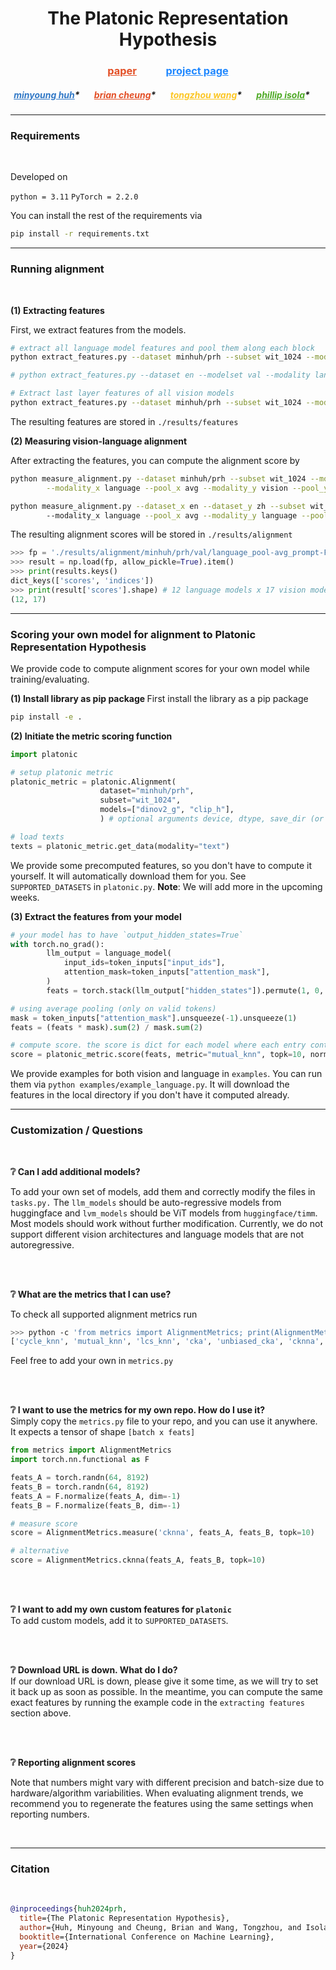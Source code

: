 <h1 align="center">The Platonic Representation Hypothesis</h1>

<h3 align="center"><a href="http://arxiv.org/abs/2405.07987" style="color: #E34F26;">paper</a>&nbsp&nbsp&nbsp&nbsp&nbsp&nbsp&nbsp&nbsp&nbsp&nbsp&nbsp
<a href="https://phillipi.github.io/prh/" style="color: #2088FF;">project page</a><br></h3>
<h5 align="center">
<a href="https://minyoungg.github.io/me/" style="color: #3178C6;">minyoung huh</a>* &nbsp&nbsp&nbsp&nbsp&nbsp
<a href="https://briancheung.github.io/" style="color: #E34F26;">brian cheung</a>* &nbsp&nbsp&nbsp&nbsp&nbsp
<a href="https://www.tongzhouwang.info/" style="color: #FCC624;">tongzhou wang</a>* &nbsp&nbsp&nbsp&nbsp&nbsp
<a href="https://web.mit.edu/phillipi/" style="color: #4EAA25;">phillip isola</a>* &nbsp&nbsp&nbsp&nbsp&nbsp
</h5>

<hr>

<h3> Requirements </h3>
<br />

Developed on  

`python = 3.11`
`PyTorch = 2.2.0`

You can install the rest of the requirements via

```bash
pip install -r requirements.txt
```

<hr>

<h3> Running alignment </h3>
<br />

<b> (1) Extracting features</b>

First, we extract features from the models.

```bash
# extract all language model features and pool them along each block
python extract_features.py --dataset minhuh/prh --subset wit_1024 --modelset val --modality language --pool avg

# python extract_features.py --dataset en --modelset val --modality language --pool avg

# Extract last layer features of all vision models
python extract_features.py --dataset minhuh/prh --subset wit_1024 --modelset val --modality vision --pool cls
```

The resulting features are stored in `./results/features` 

<b> (2) Measuring vision-language alignment</b>

After extracting the features, you can compute the alignment score by 

```bash
python measure_alignment.py --dataset minhuh/prh --subset wit_1024 --modelset val \
        --modality_x language --pool_x avg --modality_y vision --pool_y cls

python measure_alignment.py --dataset_x en --dataset_y zh --subset wit_1024 --modelset val 
        --modality_x language --pool_x avg --modality_y language --pool_y avg
```

The resulting alignment scores will be stored in `./results/alignment`

```python
>>> fp = './results/alignment/minhuh/prh/val/language_pool-avg_prompt-False_vision_pool-cls_prompt-False/mutual_knn_k10.npy'
>>> result = np.load(fp, allow_pickle=True).item()
>>> print(results.keys()
dict_keys(['scores', 'indices'])
>>> print(result['scores'].shape) # 12 language models x 17 vision models
(12, 17)
```

<hr>
<h3> Scoring your own model for alignment to Platonic Representation Hypothesis </h3>

We provide code to compute alignment scores for your own model while training/evaluating.

<b> (1) Install library as pip package </b>
First install the library as a pip package

```bash
pip install -e .
```

<b> (2) Initiate the metric scoring function </b>

```python
import platonic

# setup platonic metric
platonic_metric = platonic.Alignment(
                    dataset="minhuh/prh",
                    subset="wit_1024", 
                    models=["dinov2_g", "clip_h"],
                    ) # optional arguments device, dtype, save_dir (or path to your features)

# load texts
texts = platonic_metric.get_data(modality="text")
```

We provide some precomputed features, so you don't have to compute it yourself. It will automatically download them for you.
See `SUPPORTED_DATASETS` in `platonic.py`. <b>Note</b>: We will add more in the upcoming weeks.

<b> (3) Extract the features from your model </b> 

```python
# your model has to have `output_hidden_states=True`
with torch.no_grad():
        llm_output = language_model(
            input_ids=token_inputs["input_ids"],
            attention_mask=token_inputs["attention_mask"],
        )
        feats = torch.stack(llm_output["hidden_states"]).permute(1, 0, 2, 3)

# using average pooling (only on valid tokens)
mask = token_inputs["attention_mask"].unsqueeze(-1).unsqueeze(1)
feats = (feats * mask).sum(2) / mask.sum(2)

# compute score. the score is dict for each model where each entry contains the (scores, maximal alignment layer indices)
score = platonic_metric.score(feats, metric="mutual_knn", topk=10, normalize=True)
```

We provide examples for both vision and language in `examples`. You can run them via `python examples/example_language.py`. It will download the features in the local directory if you don't have it computed already.

<hr>

<h3> Customization / Questions </h3>
<br />

<b> ❔ Can I add additional models? </b><br>

To add your own set of models, add them and correctly modify the files in `tasks.py.` The `llm_models` should be auto-regressive models from huggingface and `lvm_models` should be ViT models from `huggingface/timm`. Most models should work without further modification. Currently, we do not support different vision architectures and language models that are not autoregressive.

<br />
<br />

<b> ❔ What are the metrics that I can use? </b><br>

To check all supported alignment metrics run 
```bash
>>> python -c 'from metrics import AlignmentMetrics; print(AlignmentMetrics.SUPPORTED_METRICS)'
['cycle_knn', 'mutual_knn', 'lcs_knn', 'cka', 'unbiased_cka', 'cknna', 'svcca', 'edit_distance_knn']
```
Feel free to add your own in `metrics.py`

<br />
<br />

<b> ❔ I want to use the metrics for my own repo. How do I use it? </b><br>
Simply copy the `metrics.py` file to your repo, and you can use it anywhere. It expects a tensor of shape `[batch x feats]`

```python
from metrics import AlignmentMetrics
import torch.nn.functional as F

feats_A = torch.randn(64, 8192)
feats_B = torch.randn(64, 8192)
feats_A = F.normalize(feats_A, dim=-1)
feats_B = F.normalize(feats_B, dim=-1)

# measure score
score = AlignmentMetrics.measure('cknna', feats_A, feats_B, topk=10)

# alternative
score = AlignmentMetrics.cknna(feats_A, feats_B, topk=10)
```

<br />
<br />

<b> ❔ I want to add my own custom features for `platonic` </b><br>
To add custom models, add it to `SUPPORTED_DATASETS`.


<br />
<br />

<b> ❔ Download URL is down. What do I do? </b><br>
If our download URL is down, please give it some time, as we will try to set it back up as soon as possible.
In the meantime, you can compute the same exact features by running the example code in the `extracting features` section above.

<br />
<br />


<b> ❔ Reporting alignment scores </b><br>

Note that numbers might vary with different precision and batch-size due to hardware/algorithm variabilities.
When evaluating alignment trends, we recommend you to regenerate the features using the same settings when reporting numbers.

<br />

<hr> 

<h3> Citation </h3>
<br />

```bib
@inproceedings{huh2024prh,
  title={The Platonic Representation Hypothesis},
  author={Huh, Minyoung and Cheung, Brian and Wang, Tongzhou, and Isola, Phillip},
  booktitle={International Conference on Machine Learning},
  year={2024}
}
```

